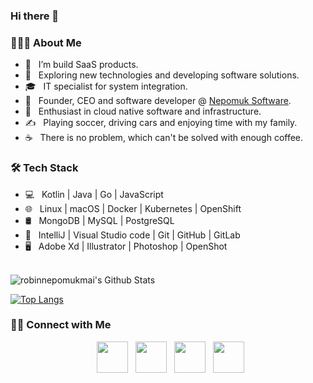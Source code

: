 ### Hi there 👋

<!--
**robinnepomukmai/robinnepomukmai** is a ✨ _special_ ✨ repository because its `README.md` (this file) appears on your GitHub profile.

Here are some ideas to get you started:

- 🔭 I’m currently working on ...
- 🌱 I’m currently learning ...
- 👯 I’m looking to collaborate on ...
- 🤔 I’m looking for help with ...
- 💬 Ask me about ...
- 📫 How to reach me: ...
- 😄 Pronouns: ...
- ⚡ Fun fact: ...
-->

<h3> 👨🏻‍💻 About Me </h3>

- 🔭 &nbsp; I’m build SaaS products.
- 🤔 &nbsp; Exploring new technologies and developing software solutions.
- 🎓 &nbsp; IT specialist for system integration.
- 💼 &nbsp; Founder, CEO and software developer @ [Nepomuk Software](https://nepomuksoftware.de).
- 🌱 &nbsp; Enthusiast in cloud native software and infrastructure.
- ✍️ &nbsp; Playing soccer, driving cars and enjoying time with my family.
- ☕ &nbsp; There is no problem, which can't be solved with enough coffee.

<h3>🛠 Tech Stack</h3>

- 💻 &nbsp; Kotlin | Java | Go | JavaScript 
- 🌐 &nbsp; Linux | macOS | Docker | Kubernetes | OpenShift
- 🛢 &nbsp; MongoDB | MySQL | PostgreSQL
- 🔧 &nbsp; IntelliJ | Visual Studio code | Git | GitHub | GitLab
- 🖥 &nbsp; Adobe Xd | Illustrator | Photoshop | OpenShot

<br>

<img align="center" src="https://github-readme-stats.vercel.app/api?username=robinnepomukmai&include_all_commits=true&count_private=true&show_icons=true&line_height=20&title_color=7A7ADB&icon_color=2234AE&text_color=D3D3D3&bg_color=0,000000,130F40" alt="robinnepomukmai's Github Stats">

</br>

[![Top Langs](https://github-readme-stats.vercel.app/api/top-langs/?username=robinnepomukmai&layout=compact&text_color=daf7dc&bg_color=151515)](https://github.com/robinnepomukmai/github-readme-stats)


<h3> 🤝🏻 Connect with Me </h3>

<p align="center">
&nbsp; <a href="https://twitter.com/robinnmai" target="_blank" rel="noopener noreferrer"><img src="https://img.icons8.com/plasticine/100/000000/twitter.png" width="50" /></a>  
&nbsp; <a href="https://www.instagram.com/robin.mai/" target="_blank" rel="noopener noreferrer"><img src="https://img.icons8.com/plasticine/100/000000/instagram-new.png" width="50" /></a>  
&nbsp; <a href="https://www.linkedin.com/in/robinmai/" target="_blank" rel="noopener noreferrer"><img src="https://img.icons8.com/plasticine/100/000000/linkedin.png" width="50" /></a>
&nbsp; <a href="mailto:info@nepomuk.software" target="_blank" rel="noopener noreferrer"><img src="https://img.icons8.com/plasticine/100/000000/gmail.png"  width="50" /></a>
</p>
